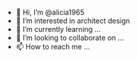 - 👋 Hi, I’m @alicia1965
- 👀 I’m interested in architect design
- 🌱 I’m currently learning ...
- 💞️ I’m looking to collaborate on ...
- 📫 How to reach me ...

<!---
alicia1965/alicia1965 is a ✨ special ✨ repository because its `README.md` (this file) appears on your GitHub profile.
You can click the Preview link to take a look at your changes.
--->
